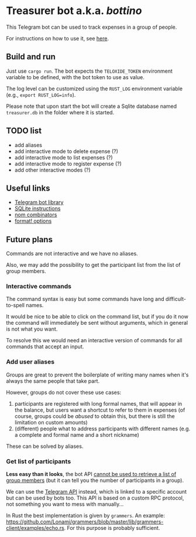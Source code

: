 # Treasurer bot a.k.a. *bottino*

This Telegram bot can be used to track expenses in a group of people.

For instructions on how to use it, see [here](INSTRUCTIONS.md).

## Build and run

Just use `cargo run`. The bot expects the `TELOXIDE_TOKEN` environment variable to be defined, with
the bot token to use as value.

The log level can be customized using the `RUST_LOG` environment variable (e.g., `export
RUST_LOG=info`).

Please note that upon start the bot will create a Sqlite database named `treasurer.db` in the folder
where it is started.

## TODO list

- add aliases
- add interactive mode to delete expense (?)
- add interactive mode to list expenses (?)
- add interactive mode to register expense (?)
- add other interactive modes (?)

## Useful links

- [Telegram bot library](https://crates.io/crates/teloxide)
- [SQLite instructions](https://rust-lang-nursery.github.io/rust-cookbook/database/sqlite.html)
- [nom combinators](https://github.com/Geal/nom/blob/main/doc/choosing_a_combinator.md)
- [format! options](https://doc.rust-lang.org/std/fmt/)

## Future plans

Commands are not interactive and we have no aliases.

Also, we may add the possibility to get the participant list from the list of group members.

### Interactive commands

The command syntax is easy but some commands have long and difficult-to-spell names.

It would be nice to be able to click on the command list, but if you do it now the command will
immediately be sent without arguments, which in general is not what you want.

To resolve this we would need an interactive version of commands for all commands that accept an
input.

### Add user aliases

Groups are great to prevent the boilerplate of writing many names when it's always the same people
that take part.

However, groups do not cover these use cases:

1. participants are registered with long formal names, that will appear in the balance, but users
   want a shortcut to refer to them in expenses (of course, groups could be *abused* to obtain this,
   but there is still the limitation on custom amounts)
2. (different) people what to address participants with different names (e.g. a complete and formal
   name and a short nickname)

These can be solved by aliases.

### Get list of participants

**Less easy than it looks**, the bot API [cannot be used to retrieve a list of group
members](https://stackoverflow.com/questions/33844290/how-to-get-telegram-channel-users-list-with-telegram-bot-api)
(but it can tell you the number of participants in a group).

We can use the [Telegram API](https://core.telegram.org/#telegram-api) instead, which is linked to a
specific account but can be used by bots too. This API is based on a custom RPC protocol, not
something you want to mess with manually...

In Rust the best implementation is given by `grammers`. An example:
https://github.com/Lonami/grammers/blob/master/lib/grammers-client/examples/echo.rs. For this
purpose is probably sufficient.
